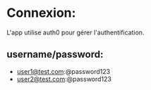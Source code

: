

# Connexion:
L'app utilise auth0 pour gérer l'authentification.

## username/password:
-   user1@test.com:@password123
-   user2@test.com:@password123

